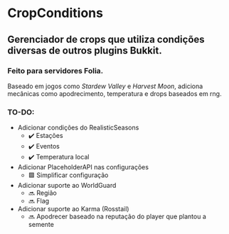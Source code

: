 # **CropConditions**

## Gerenciador de crops que utiliza condições diversas de outros plugins Bukkit.
### Feito para servidores Folia.
Baseado em jogos como *Stardew Valley* e *Harvest Moon*, adiciona mecânicas como apodrecimento, temperatura e drops baseados em rng.

### TO-DO:
+ Adicionar condições do RealisticSeasons
  + ✔️ Estações 
  + ✔️ Eventos
  + ✔️ Temperatura local
+ Adicionar PlaceholderAPI nas configurações
  + 🟪 Simplificar configuração
+ Adicionar suporte ao WorldGuard
  + 🔜 Região
  + 🔜 Flag
+ Adicionar suporte ao Karma (Rosstail)
  + 🔜 Apodrecer baseado na reputação do player que plantou a semente
 
  
